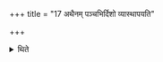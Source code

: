 +++
title = "17 अथैनम् पञ्चभिर्दिशो व्यास्थापयति"

+++

<details><summary>थिते</summary>

अथैनं पञ्चभिर्दिशो व्यास्थापयति १७
</details>
